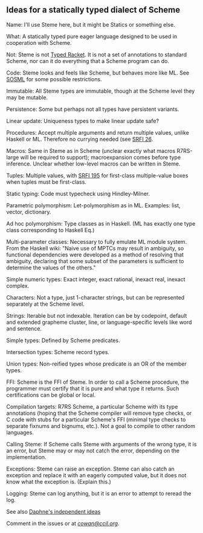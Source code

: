 ## Ideas for a statically typed dialect of Scheme

Name: I'll use Steme here, but it might be Statics or something else.

What: A statically typed pure eager language designed to be used
in cooperation with Scheme.

Not: Steme is not [Typed Racket](https://docs.racket-lang.org/ts-guide/).
It is not a set of annotations to standard Scheme, nor
can it do everything that a Scheme program can do.

Code: Steme looks and feels like Scheme, but behaves more like ML.
See [SOSML](https://github.com/SOSML/SOSML) for some possible
restrictions.

Immutable: All Steme types are immutable,
though at the Scheme level they may be mutable.

Persistence:  Some but perhaps not all types have persistent variants.

Linear update:  Uniqueness types to make linear update safe?

Procedures: Accept multiple arguments and return multiple values,
unlike Haskell or ML.  Therefore no currying needed
(see [SRFI 26](http://srfi.schemers.org/srfi-26/srfi-26.html).

Macros: Same in Steme as in Scheme (unclear exactly what macros
R7RS-large will be required to support);
macroexpansion comes before type inference.
Unclear whether low-level macros can be written in Steme.

Tuples: Multiple values, with
[SRFI 195](https://srfi.schemers.org/srfi-195/srfi-195.html)
for first-class multiple-value boxes when tuples must be first-class.

Static typing: Code must typecheck using Hindley-Milner.

Parametric polymorphism: Let-polymorphism as in ML.
Examples: list, vector, dictionary.

Ad hoc polymorphism: Type classes as in Haskell.
(ML has exactly one type class corresponding to Haskell Eq.)

Multi-parameter classes: Necessary to fully emulate ML module system.
From the Haskell wiki:  "Naive use of MPTCs may result in ambiguity,
so functional dependencies were developed as a method of resolving that ambiguity,
declaring that some subset of the parameters
is sufficient to determine the values of the others."

Simple numeric types: Exact integer, exact rational,
inexact real, inexact complex.

Characters: Not a type, just 1-character strings,
but can be represented separately at the Scheme level.

Strings: Iterable but not indexable.
Iteration can be by codepoint, default and extended grapheme cluster, line,
or language-specific levels like word and sentence.

Simple types:  Defined by Scheme predicates.

Intersection types: Scheme record types.

Union types: Non-reified types whose predicate
is an OR of the member types.

FFI: Scheme is the FFI of Steme.
In order to call a Scheme procedure,
the programmer must certify that it is pure
and what type it returns.
Such certifications can be global or local.

Compilation targets:  R7RS Scheme,
a particular Scheme with its type annotations
(hoping that the Scheme compiler will remove type checks, or
C code with stubs for a particular Scheme's FFI
(minimal type checks to separate fixnums and bignums, etc.).
Not a goal to compile to other random languages.

Calling Steme: If Scheme calls Steme with arguments of the wrong type,
it is an error, but Steme may or may not catch the error,
depending on the implementation.

Exceptions:  Steme can raise an exception.
Steme can also catch an exception and replace it
with an eagerly computed value,
but it does not know what the exception is.
(Explain this.)

Logging: Steme can log anything,
but it is an error to attempt to reread the log.

See also [Daphne's independent ideas](https://wiki.dpk.io/typing-in-scheme.html)

Comment in the issues or at [*cowan@ccil.org*](mailto:cowan@ccil.org).
